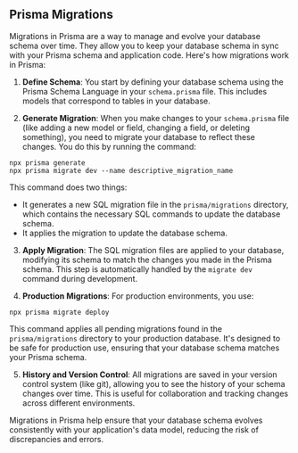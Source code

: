 ## Prisma Migrations

Migrations in Prisma are a way to manage and evolve your database schema over time. They allow you to keep your database schema in sync with your Prisma schema and application code. Here's how migrations work in Prisma:

1. **Define Schema**: You start by defining your database schema using the Prisma Schema Language in your `schema.prisma` file. This includes models that correspond to tables in your database.

2. **Generate Migration**: When you make changes to your `schema.prisma` file (like adding a new model or field, changing a field, or deleting something), you need to migrate your database to reflect these changes. You do this by running the command:

```
npx prisma generate
npx prisma migrate dev --name descriptive_migration_name
```

This command does two things:

- It generates a new SQL migration file in the `prisma/migrations` directory, which contains the necessary SQL commands to update the database schema.
- It applies the migration to update the database schema.

3. **Apply Migration**: The SQL migration files are applied to your database, modifying its schema to match the changes you made in the Prisma schema. This step is automatically handled by the `migrate dev` command during development.

4. **Production Migrations**: For production environments, you use:

```
npx prisma migrate deploy
```

This command applies all pending migrations found in the `prisma/migrations` directory to your production database. It's designed to be safe for production use, ensuring that your database schema matches your Prisma schema.

5. **History and Version Control**: All migrations are saved in your version control system (like git), allowing you to see the history of your schema changes over time. This is useful for collaboration and tracking changes across different environments.

Migrations in Prisma help ensure that your database schema evolves consistently with your application's data model, reducing the risk of discrepancies and errors.
